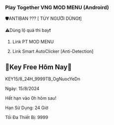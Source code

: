 ### Play Together VNG MOD MENU (Androird)

🛡️ANTIBAN ??? [ TÙY NGƯỜI DÙNG❗]

⚠️Dùng lộ quá thì bay❗

1. Link PT MOD MENU [](https://www.mediafire.com/file/so8mxsj5hum28hx/PLAY+TOGETHER+VNG_v2.05.1.apk/file)

2. Link Smart AutoClicker [Anti-Detection] [](https://www.mediafire.com/file/fy42hwcwj3pr418/Smart_AutoClicker_%255BAnti-Detection%255D.apk/file)

🔑Key Free Hôm Nay🔑 
-
KEY15/8_24H_9999TB_OgNuocYeDn

Ngày: 15/8/2024

Hết hạn vào 0h hôm sau!

Hạn Sử Dụng: 24 Giờ

Tối Đa Thiết Bị: 9999
